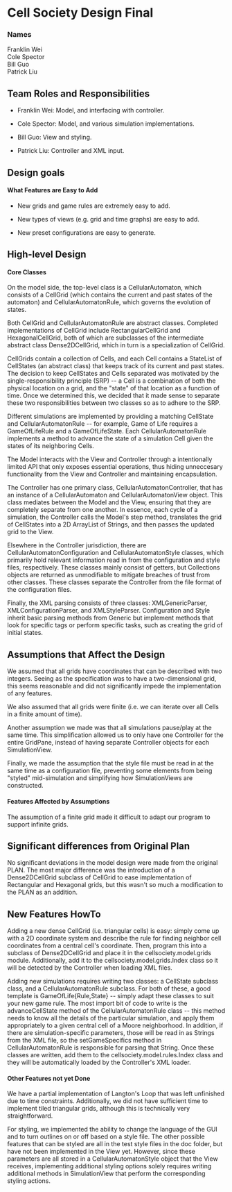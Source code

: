 # Cell Society Design Final
### Names
Franklin Wei  
Cole Spector  
Bill Guo  
Patrick Liu  

## Team Roles and Responsibilities

 * Franklin Wei: Model, and interfacing with controller.

 * Cole Spector: Model, and various simulation implementations.

 * Bill Guo: View and styling.

 * Patrick Liu: Controller and XML input.


## Design goals

#### What Features are Easy to Add

- New grids and game rules are extremely easy to add.

- New types of views (e.g. grid and time graphs) are easy to add.

- New preset configurations are easy to generate.

## High-level Design

#### Core Classes

On the model side, the top-level class is a CellularAutomaton, which
consists of a CellGrid (which contains the current and past states of
the automaton) and CellularAutomatonRule, which governs the evolution
of states.

Both CellGrid and CellularAutomatonRule are abstract
classes. Completed implementations of CellGrid include
RectangularCellGrid and HexagonalCellGrid, both of which are
subclasses of the intermediate abstract class Dense2DCellGrid, which
in turn is a specialization of CellGrid.

CellGrids contain a collection of Cells, and each Cell contains a
StateList of CellStates (an abstract class) that keeps track of its
current and past states. The decision to keep CellStates and Cells
separated was motivated by the single-responsibility principle (SRP)
-- a Cell is a combination of both the physical location on a grid,
and the "state" of that location as a function of time. Once we
determined this, we decided that it made sense to separate these two
responsibilities between two classes so as to adhere to the SRP.

Different simulations are implemented by providing a matching
CellState and CellularAutomatonRule -- for example, Game of Life
requires a GameOfLifeRule and a GameOfLifeState. Each
CellularAutomatonRule implements a method to advance the state of a
simulation Cell given the states of its neighboring Cells.

The Model interacts with the View and Controller through a
intentionally limited API that only exposes essential operations, thus
hiding unneccesary functionality from the View and Controller and
maintaining encapsulation.

The Controller has one primary class, CellularAutomatonController, that has an instance
of a CellularAutomaton and CellularAutomatonView object. This class mediates between
the Model and the View, ensuring that they are completely separate from one another. 
In essence, each cycle of a simulation, the Controller calls the Model's step method,
translates the grid of CellStates into a 2D ArrayList of Strings, and then passes the
updated grid to the View. 

Elsewhere in the Controller jurisdiction, there are CellularAutomatonConfiguration and 
CellularAutomatonStyle classes, which primarily hold relevant information read in from 
the configuration and style files, respectively. These classes mainly consist of getters,
but Collections objects are returned as unmodifiable to mitigate breaches of trust from other
classes. These classes separate the Controller from the file format of the configuration files. 

Finally, the XML parsing consists of three classes: XMLGenericParser, XMLConfigurationParser, 
and XMLStyleParser. Configuration and Style inherit basic parsing methods from Generic but 
implement methods that look for specific tags or perform specific tasks, such as creating 
the grid of initial states. 

## Assumptions that Affect the Design

We assumed that all grids have coordinates that can be described with
two integers. Seeing as the specification was to have a
two-dimensional grid, this seems reasonable and did not significantly
impede the implementation of any features.

We also assumed that all grids were finite (i.e. we can iterate over
all Cells in a finite amount of time).

Another assumption we made was that all simulations pause/play at the same time.
This simplification allowed us to only have one Controller for the entire
GridPane, instead of having separate Controller objects for each SimulationView. 

Finally, we made the assumption that the style file must be read in at the same time
as a configuration file, preventing some elements from being "styled" mid-simulation
and simplifying how SimulationViews are constructed.

#### Features Affected by Assumptions

The assumption of a finite grid made it difficult to adapt our program
to support infinite grids.

## Significant differences from Original Plan

No significant deviations in the model design were made from the
original PLAN. The most major difference was the introduction of a
Dense2DCellGrid subclass of CellGrid to ease implementation of
Rectangular and Hexagonal grids, but this wasn't so much a
modification to the PLAN as an addition.

## New Features HowTo

Adding a new dense CellGrid (i.e. triangular cells) is easy: simply
come up with a 2D coordinate system and describe the rule for finding
neighbor cell coordinates from a central cell's coordinate. Then,
program this into a subclass of Dense2DCellGrid and place it in the
cellsociety.model.grids module. Additionally, add it to the
cellsociety.model.grids.Index class so it will be detected by the Controller
when loading XML files.

Adding new simulations requires writing two classes: a CellState
subclass class, and a CellularAutomatonRule subclass. For both of
these, a good template is GameOfLife{Rule,State} -- simply adapt these
classes to suit your new game rule. The most import bit of code to
write is the advanceCellState method of the CellularAutomatonRule
class -- this method needs to know all the details of the particular
simulation, and apply them appropriately to a given central cell of a
Moore neighborhood. In addition, if there are simulation-specific parameters,
those will be read in as Strings from the XML file, so the setGameSpecifics 
method in CellularAutomatonRule is responsible for parsing that String.
Once these classes are written, add them to the
cellsociety.model.rules.Index class and they will be automatically
loaded by the Controller's XML loader.

#### Other Features not yet Done

We have a partial implementation of Langton's Loop that was left
unfinished due to time constraints. Additionally, we did not have
sufficient time to implement tiled triangular grids, although this is
technically very straightforward.

For styling, we implemented the ability to change the language of the
GUI and to turn outlines on or off based on a style file. The other possible
features that can be styled are all in the test style files in the doc folder, 
but have not been implemented in the View yet. However, since these parameters
are all stored in a CellularAutomatonStyle object that the View receives, 
implementing additional styling options solely requires writing additional 
methods in SimulationView that perform the corresponding styling actions. 